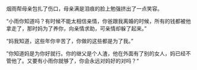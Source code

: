 烟雨帮母亲包扎了伤口，母亲满是泪痕的脸上勉强挤出了一点笑容。

“小雨你知道吗？有时候不能太相信亲情，你爸跟我离婚的时候，所有的钱都被他拿走了，那时妈为了养你，向亲情求助，可亲情却躲了起来。”

“妈我知道，这些年你辛苦了，你做的这些都是为了我。”

”你知道妈是为你好就行。你的继父是个人渣，他在外面有了别的女人，妈已经不管他了。又要有小雨你就够了，你会永远对妈好的对吗？“
